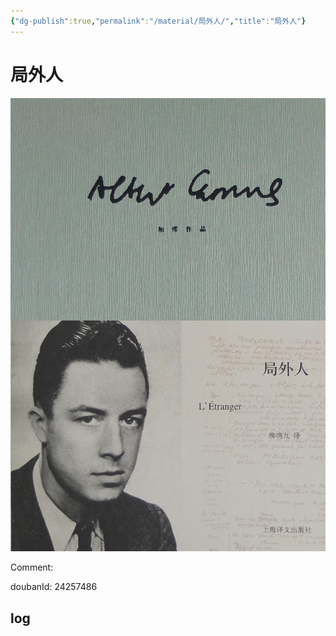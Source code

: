 ```yaml
---
{"dg-publish":true,"permalink":"/material/局外人/","title":"局外人"}
---
```



# 局外人

![image](https://raw.githubusercontent.com/HiraethEcho/picx-images-hosting/master/picgo/202505281657918.png)

Comment: 



doubanId: 24257486

## log

